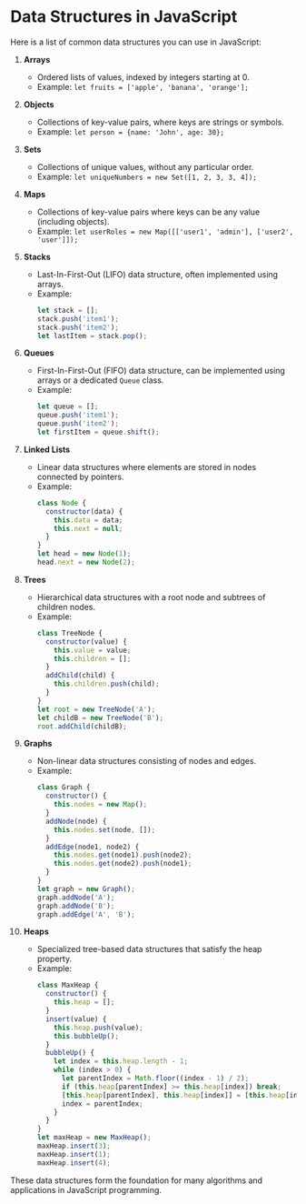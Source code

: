 # Data Structures in JavaScript

Here is a list of common data structures you can use in JavaScript:

1. **Arrays**
   - Ordered lists of values, indexed by integers starting at 0.
   - Example: `let fruits = ['apple', 'banana', 'orange'];`

2. **Objects**
   - Collections of key-value pairs, where keys are strings or symbols.
   - Example: `let person = {name: 'John', age: 30};`

3. **Sets**
   - Collections of unique values, without any particular order.
   - Example: `let uniqueNumbers = new Set([1, 2, 3, 3, 4]);`

4. **Maps**
   - Collections of key-value pairs where keys can be any value (including objects).
   - Example: `let userRoles = new Map([['user1', 'admin'], ['user2', 'user']]);`

5. **Stacks**
   - Last-In-First-Out (LIFO) data structure, often implemented using arrays.
   - Example: 
     ```javascript
     let stack = [];
     stack.push('item1');
     stack.push('item2');
     let lastItem = stack.pop();
     ```

6. **Queues**
   - First-In-First-Out (FIFO) data structure, can be implemented using arrays or a dedicated `Queue` class.
   - Example:
     ```javascript
     let queue = [];
     queue.push('item1');
     queue.push('item2');
     let firstItem = queue.shift();
     ```

7. **Linked Lists**
   - Linear data structures where elements are stored in nodes connected by pointers.
   - Example:
     ```javascript
     class Node {
       constructor(data) {
         this.data = data;
         this.next = null;
       }
     }
     let head = new Node(1);
     head.next = new Node(2);
     ```

8. **Trees**
   - Hierarchical data structures with a root node and subtrees of children nodes.
   - Example:
     ```javascript
     class TreeNode {
       constructor(value) {
         this.value = value;
         this.children = [];
       }
       addChild(child) {
         this.children.push(child);
       }
     }
     let root = new TreeNode('A');
     let childB = new TreeNode('B');
     root.addChild(childB);
     ```

9. **Graphs**
   - Non-linear data structures consisting of nodes and edges.
   - Example:
     ```javascript
     class Graph {
       constructor() {
         this.nodes = new Map();
       }
       addNode(node) {
         this.nodes.set(node, []);
       }
       addEdge(node1, node2) {
         this.nodes.get(node1).push(node2);
         this.nodes.get(node2).push(node1);
       }
     }
     let graph = new Graph();
     graph.addNode('A');
     graph.addNode('B');
     graph.addEdge('A', 'B');
     ```

10. **Heaps**
    - Specialized tree-based data structures that satisfy the heap property.
    - Example:
      ```javascript
      class MaxHeap {
        constructor() {
          this.heap = [];
        }
        insert(value) {
          this.heap.push(value);
          this.bubbleUp();
        }
        bubbleUp() {
          let index = this.heap.length - 1;
          while (index > 0) {
            let parentIndex = Math.floor((index - 1) / 2);
            if (this.heap[parentIndex] >= this.heap[index]) break;
            [this.heap[parentIndex], this.heap[index]] = [this.heap[index], this.heap[parentIndex]];
            index = parentIndex;
          }
        }
      }
      let maxHeap = new MaxHeap();
      maxHeap.insert(3);
      maxHeap.insert(1);
      maxHeap.insert(4);
      ```

These data structures form the foundation for many algorithms and applications in JavaScript programming.

